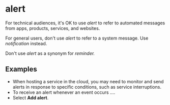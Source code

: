 # alert

For technical audiences, it's OK to use *alert* to refer to automated messages from apps, products, services, and websites.

For general users, don't use *alert* to refer to a system message. Use *notification* instead. 

Don't use *alert* as a synonym for *reminder.*

## Examples

- When hosting a service in the cloud, you may need to monitor and send alerts in response to specific conditions, such as service interruptions.
- To receive an alert whenever an event occurs ....
- Select **Add alert**.
